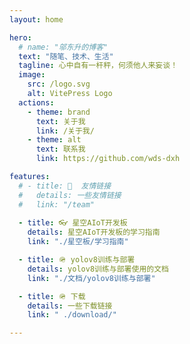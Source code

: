 ```yaml
---
layout: home

hero:
  # name: "邬东升的博客"
  text: "随笔、技术、生活"
  tagline: 心中自有一杆秤，何须他人来妄谈！
  image: 
    src: /logo.svg
    alt: VitePress Logo 
  actions:
    - theme: brand
      text: 关于我
      link: /关于我/
    - theme: alt
      text: 联系我
      link: https://github.com/wds-dxh

features:
  # - title: 🤝  友情链接
  #   details: 一些友情链接
  #   link: "/team"
    
  - title: 👓 星空AIoT开发板
    details: 星空AIoT开发板的学习指南
    link: "./星空板/学习指南"

  - title: 🪖 yolov8训练与部署
    details: yolov8训练与部署使用的文档
    link: "./文档/yolov8训练与部署"

  - title: 🪖 下载
    details: 一些下载链接
    link: " ./download/"

---
```

